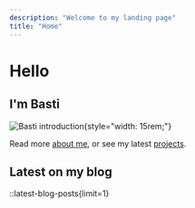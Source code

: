 ```yaml
---
description: "Welcome to my landing page"
title: "Home"
---
```


# Hello

## I'm Basti

![Basti introduction](/images/VintagePixelBasti.jpg){style="width: 15rem;"}

Read more [about me](/about), or see my latest [projects](/projects).

## Latest on my blog

::latest-blog-posts{limit=1}
